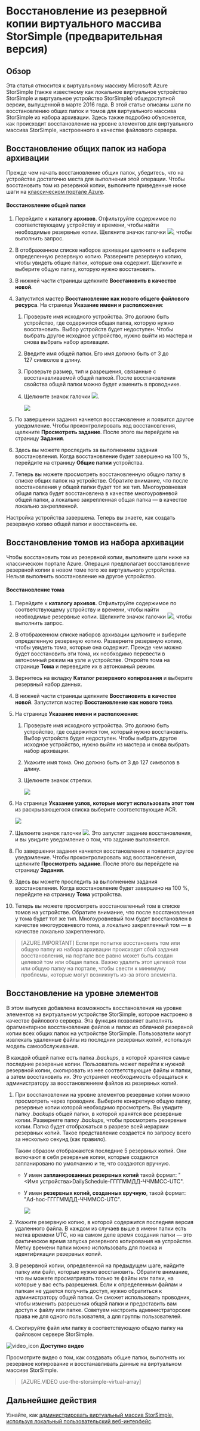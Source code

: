 <properties
   pageTitle="Восстановление из резервной копии виртуального массива StorSimple (предварительная версия)"
   description="Дополнительные сведения о том, как восстановить ресурсы из резервной копии виртуального массива StorSimple."
   services="storsimple"
   documentationCenter="NA"
   authors="alkohli"
   manager="carmonm"
   editor=""/>

<tags
   ms.service="storsimple"
   ms.devlang="NA"
   ms.topic="article"
   ms.tgt_pltfrm="NA"
   ms.workload="NA"
   ms.date="03/01/2016"
   ms.author="alkohli"/>

# Восстановление из резервной копии виртуального массива StorSimple (предварительная версия)

## Обзор 

Эта статья относится к виртуальному массиву Microsoft Azure StorSimple (также известному как локальное виртуальное устройство StorSimple и виртуальное устройство StorSimple) общедоступной версии, выпущенной в марте 2016 года. В этой статье описаны шаги по восстановлению общих папок и томов для виртуального массива StorSimple из набора архивации. Здесь также подробно объясняется, как происходит восстановление на уровне элементов для виртуального массива StorSimple, настроенного в качестве файлового сервера.


## Восстановление общих папок из набора архивации


Прежде чем начать восстановление общих папок, убедитесь, что на устройстве достаточно места для выполнения этой операции. Чтобы восстановить том из резервной копии, выполните приведенные ниже шаги на [классическом портале Azure](https://manage.windowsazure.com/).

#### Восстановление общей папки

1.  Перейдите к **каталогу архивов**. Отфильтруйте содержимое по соответствующему устройству и времени, чтобы найти необходимые резервные копии. Щелкните значок галочки ![](./media/storsimple-ova-restore/image1.png), чтобы выполнить запрос.


1.  В отображенном списке наборов архивации щелкните и выберите определенную резервную копию. Разверните резервную копию, чтобы увидеть общие папки, которые она содержит. Щелкните и выберите общую папку, которую нужно восстановить.

2.  В нижней части страницы щелкните **Восстановить в качестве новой**.

3.  Запустится мастер **Восстановление как нового общего файлового ресурса**. На странице **Указание имени и расположения**:


	1.  Проверьте имя исходного устройства. Это должно быть устройство, где содержится общая папка, которую нужно восстановить. Выбор устройств будет недоступен. Чтобы выбрать другое исходное устройство, нужно выйти из мастера и снова выбрать набор архивации.

	2.  Введите имя общей папки. Его имя должно быть от 3 до 127 символов в длину.

	3.  Проверьте размер, тип и разрешения, связанные с восстанавливаемой общей папкой. После восстановления свойства общей папки можно будет изменить в проводнике.

	4.  Щелкните значок галочки ![](./media/storsimple-ova-restore/image1.png).

		![](./media/storsimple-ova-restore/image9.png)

1.  По завершении задания начнется восстановление и появится другое уведомление. Чтобы проконтролировать ход восстановления, щелкните **Просмотреть задание**. После этого вы перейдете на страницу **Задания**.

2.  Здесь вы можете проследить за выполнением задания восстановления. Когда восстановление будет завершено на 100 %, перейдите на страницу **Общие папки** устройства.

3.  Теперь вы можете просмотреть восстановленную общую папку в списке общих папок на устройстве. Обратите внимание, что после восстановления у общей папки будет тот же тип. Многоуровневая общая папка будет восстановлена в качестве многоуровневой общей папки, а локально закрепленная общая папка — в качестве локально закрепленной.

Настройка устройства завершена. Теперь вы знаете, как создать резервную копию общей папки и восстановить ее.


## Восстановление томов из набора архивации


Чтобы восстановить том из резервной копии, выполните шаги ниже на классическом портале Azure. Операция предполагает восстановление резервной копии в новом томе того же виртуального устройства. Нельзя выполнить восстановление на другое устройство.

#### Восстановление тома

1.  Перейдите к **каталогу архивов**. Отфильтруйте содержимое по соответствующему устройству и времени, чтобы найти необходимые резервные копии. Щелкните значок галочки ![](./media/storsimple-ova-restore/image1.png), чтобы выполнить запрос.

2.  В отображенном списке наборов архивации щелкните и выберите определенную резервную копию. Разверните резервную копию, чтобы увидеть тома, которые она содержит. Прежде чем можно будет восстановить эти тома, их необходимо перевести в автономный режим на узле и устройстве. Откройте тома на странице **Тома** и переведите их в автономный режим.

3.  Вернитесь на вкладку **Каталог резервного копирования** и выберите резервный набор данных.

5.  В нижней части страницы щелкните **Восстановить в качестве новой**. Запустится мастер **Восстановление как нового тома**.

1.  На странице **Указание имени и расположения**:


	1.  Проверьте имя исходного устройства. Это должно быть устройство, где содержится том, который нужно восстановить. Выбор устройств будет недоступен. Чтобы выбрать другое исходное устройство, нужно выйти из мастера и снова выбрать набор архивации.

	2.  Укажите имя тома. Оно должно быть от 3 до 127 символов в длину.

	3.  Щелкните значок стрелки.

		![](./media/storsimple-ova-restore/image12.png)

1.  На странице **Указание узлов, которые могут использовать этот том** из раскрывающегося списка выберите соответствующие ACR.

	![](./media/storsimple-ova-restore/image13.png)

1.  Щелкните значок галочки ![](./media/storsimple-ova-restore/image1.png). Это запустит задание восстановления, и вы увидите уведомление о том, что задание выполняется.

2.  По завершении задания начнется восстановление и появится другое уведомление. Чтобы проконтролировать ход восстановления, щелкните **Просмотреть задание**. После этого вы перейдете на страницу **Задания**.

3.  Здесь вы можете проследить за выполнением задания восстановления. Когда восстановление будет завершено на 100 %, перейдите на страницу **Тома** устройства.

4.  Теперь вы можете просмотреть восстановленный том в списке томов на устройстве. Обратите внимание, что после восстановления у тома будет тот же тип. Многоуровневый том будет восстановлен в качестве многоуровневого тома, а локально закрепленный том — в качестве локально закрепленного.

> [AZURE.IMPORTANT] Если при попытке восстановить том или общую папку из набора архивации происходит сбой задания восстановления, на портале все равно может быть создан целевой том или общая папка. Важно удалить этот целевой том или общую папку на портале, чтобы свести к минимуму проблемы, которые могут возникнуть из-за этого элемента.

## Восстановление на уровне элементов

В этом выпуске добавлена возможность восстановления на уровне элементов на виртуальном устройстве StorSimple, которое настроено в качестве файлового сервера. Эта функция позволяет выполнять фрагментарное восстановление файлов и папок из облачной резервной копии всех общих папок на устройстве StorSimple. Пользователи могут извлекать удаленные файлы из последних резервных копий, используя модель самообслуживания.

В каждой общей папке есть папка *.backups*, в которой хранятся самые последние резервные копии. Пользователь может перейти к нужной резервной копии, скопировать из нее соответствующие файлы и папки, а затем восстановить их. Это устраняет необходимость обращаться к администратору за восстановлением файлов из резервных копий.

1.  При восстановлении на уровне элементов резервные копии можно просмотреть через проводник. Выберите конкретную общую папку, резервные копии которой необходимо просмотреть. Вы увидите папку *.backups* общей папки, в которой хранятся все резервные копии. Разверните папку *.backups*, чтобы просмотреть резервные копии. Папка будет отображаться в разрезе всей иерархии резервных копий. Такое представление создается по запросу всего за несколько секунд (как правило).

	Таким образом отображаются последние 5 резервных копий. Они включают в себя резервные копии, которые создаются запланировано по умолчанию и те, что создаются вручную.

	
	-   У имен **запланированных резервных копий** такой формат: "&lt;Имя устройства&gt;DailySchedule-ГГГГММДД-ЧЧММСС-UTC".

	-   У имен **резервных копий, созданных вручную**, такой формат: "Ad-hoc-ГГГГММДД-ЧЧММСС-UTC".
	
		![](./media/storsimple-ova-restore/image14.png)

1.  Укажите резервную копию, в которой содержится последняя версия удаленного файла. В каждом из случаев выше в имени папки есть метка времени UTC, но на самом деле время создания папки — это фактическое время запуска резервного копирования на устройстве. Метку времени папки можно использовать для поиска и идентификации резервных копий.

2.  В резервной копии, определенной на предыдущем шаге, найдите папку или файл, которые нужно восстановить. Обратите внимание, что вы можете просматривать только те файлы или папки, на которые у вас есть разрешения. Если к определенным файлам и папкам не удается получить доступ, нужно обратиться к администратору общей папки. Он сможет использовать проводник, чтобы изменить разрешения общей папки и предоставить вам доступ к файлу или папке. Советуем настроить администраторские права не для одного пользователя, а для группы пользователей.

3.  Скопируйте файл или папку в соответствующую общую папку на файловом сервере StorSimple.

![video\_icon](./media/storsimple-ova-restore/video_icon.png) **Доступно видео**

Просмотрите видео о том, как создавать общие папки, выполнять их резервное копирование и восстанавливать данные на виртуальном массиве StorSimple.

> [AZURE.VIDEO use-the-storsimple-virtual-array]

## Дальнейшие действия

Узнайте, как [администрировать виртуальный массив StorSimple, используя локальный пользовательский веб-интерфейс](storsimple-ova-web-ui-admin.md).

<!---HONumber=AcomDC_0302_2016-->